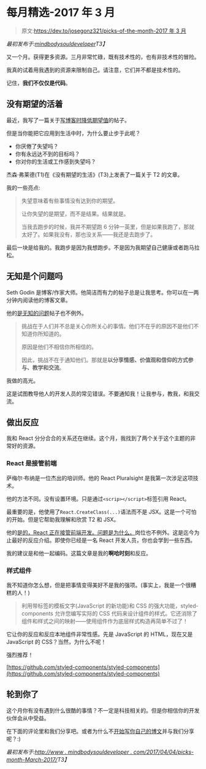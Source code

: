 # 每月精选-2017 年 3 月

> 原文:[https://dev.to/josegonz321/picks-of-the-month-2017 年 3 月](https://dev.to/josegonz321/picks-of-the-month---march-2017)

*最初发布于:[mindbodysouldeveloper](http://www.mindbodysouldeveloper.com/2017/04/04/picks-month-march-2017/)T3】*

又一个月。获得更多资源。三月非常忙碌，既有技术性的，也有非技术性的冒险。

我真的试着用我遇到的资源来限制自己。请注意，它们并不都是技术性的。

记住，**我们不仅仅是代码**。

## [](#living-without-expectations)没有期望的活着

最近，我写了一篇关于[写博客时降低期望值](http://www.mindbodysouldeveloper.com/2017/03/18/lower-your-expectations-when-blogging/)的帖子。

但是当你能把它应用到生活中时，为什么要止步于此呢？

*   你厌倦了失望吗？
*   你有永远达不到的目标吗？
*   你对你的生活或工作感到失望吗？

杰森·弗莱德(T1)在《没有期望的生活》(T3)上发表了一篇关于 T2 的文章。

我的一些亮点:

> 失望意味着有些事情没有达到你的期望。
> 
> 让你失望的是期望，而不是结果。结果就是。
> 
> 当我去跑步的时候，我并不期望跑 6 分钟一英里，但是如果我跑了，那就太好了。如果我没有，那也没关系——我还是去跑步了。

最后一块是给我的。我跑步是因为我想跑步。不是因为我期望自己健康或者跑马拉松。

## 无知是个问题吗

Seth Godin 是博客/作家大师。他简洁而有力的帖子总是让我思考。你可以在一两分钟内阅读他的博客文章。

他的[是无知的问题](http://sethgodin.typepad.com/seths_blog/2017/03/is-ignorance-the-problem.html)帖子也不例外。

> 挑战在于人们并不总是关心你所关心的事情。他们不在乎的原因不是他们不知道你所知道的。
> 
> 原因是他们不相信你所相信的。
> 
> 因此，挑战不在于通知他们。那就是**以分享情感、价值观和信仰的方式参与、教学和交流**。

我做的高光。

这是试图教导他人的开发人员的常见错误。不要通知我！让我参与，教我，和我交流。

## [](#react)做出反应

我和 React 分分合合的关系还在继续。这个月，我找到了两个关于这个主题的非常好的资源。

### [](#react-is-taking-over-the-front-end)React 是接管前端

萨梅尔·布纳是一位杰出的培训师。他的 React Pluralsight 是我第一次涉足这项技术。

他的方法不同。没有设置环境。只是通过`<scrip></script>`标签引用 React。

最重要的是，他使用了`React.CreateClass(...)`语法而不是 JSX。这是一个可怕的开始。但是它帮助我理解和欣赏 T2 和 JSX。

他的[是的，React 正在接管前端开发。问题是为什么。](https://medium.freecodecamp.com/yes-react-is-taking-over-front-end-development-the-question-is-why-40837af8ab76)岗位也不例外。这是迄今为止最好的反应介绍。即使你已经是一名 React 开发人员，你也会学到一些东西。

我的建议是和他一起编码。这篇文章是我的**啊哈时刻**和反应。

### [](#styled-components)样式组件

我不知道你怎么想，但是把事情变得美好不是我的强项。(事实上，我是一个很糟糕的人！)

> 利用带标签的模板文字(JavaScript 的新功能)和 CSS 的强大功能，styled-components 允许您编写实际的 CSS 代码来设计组件的样式。它还消除了组件和样式之间的映射——使用组件作为底层样式构造再简单不过了！

它让你的反应和反应本地组件非常性感。先是 JavaScript 的 HTML，现在又是 JavaScript 的 CSS？当然，为什么不呢！

强烈推荐！

[https://github.com/styled-components/styled-components](https://github.com/styled-components/styled-components)

## [](#your-turn)轮到你了

这个月你有没有遇到什么很酷的事情？不一定是科技相关的。但是你相信你的开发伙伴会从中受益。

在下面的评论里和我们分享吧。或者为什么不[开始写你自己的博文](http://www.mindbodysouldeveloper.com/2017/03/16/will-suck-blogging-thats-ok/)并与我们分享呢？:)

*最初发布于:[http://www . mindbodysouldeveloper . com/2017/04/04/picks-month-March-2017/](http://www.mindbodysouldeveloper.com/2017/04/04/picks-month-march-2017/)T3】*